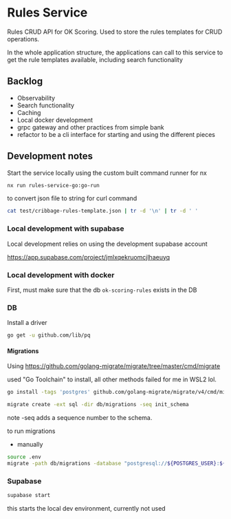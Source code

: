 # Rules Service

Rules CRUD API for OK Scoring. Used to store the rules templates for CRUD operations.

In the whole application structure, the applications can call to this service to get the rule templates available,
including search functionality

## Backlog

- Observability
- Search functionality
- Caching
- Local docker development
- grpc gateway and other practices from simple bank
- refactor to be a cli interface for starting and using the different pieces

## Development notes

Start the service locally using the custom built command runner for nx

```bash
nx run rules-service-go:go-run
```

to convert json file to string for curl command

```bash
cat test/cribbage-rules-template.json | tr -d '\n' | tr -d ' '
```

### Local development with supabase

Local development relies on using the development supabase account

<https://app.supabase.com/project/jmlxqekruomcjlhaeuyq>

### Local development with docker

First, must make sure that the db `ok-scoring-rules` exists in the DB

### DB

Install a driver

```bash
go get -u github.com/lib/pq
```

#### Migrations

Using <https://github.com/golang-migrate/migrate/tree/master/cmd/migrate>

used "Go Toolchain" to install, all other methods failed for me in WSL2 lol.

```bash
go install -tags 'postgres' github.com/golang-migrate/migrate/v4/cmd/migrate@latest
```

```bash
migrate create -ext sql -dir db/migrations -seq init_schema
```

note -seq adds a sequence number to the schema.

to run migrations

- manually

```bash
source .env
migrate -path db/migrations -database "postgresql://${POSTGRES_USER}:${POSTGRES_PASSWORD}@${POSTGRES_HOST}:${POSTGRES_PORT}/${POSTGRES_DB}?sslmode=disable" -verbose up
```

### Supabase

```bash
supabase start
```

this starts the local dev environment, currently not used
